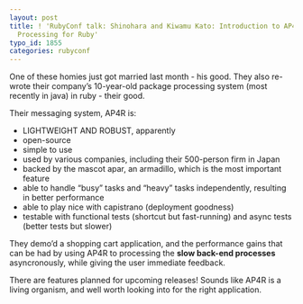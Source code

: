 ```yaml
---
layout: post
title: ! 'RubyConf talk: Shinohara and Kiwamu Kato: Introduction to AP4R, Asynchronous
  Processing for Ruby'
typo_id: 1855
categories: rubyconf
---
```

One of these homies just got married last month - his good. They also re-wrote their company’s 10-year-old package processing system (most recently in java) in ruby - their good.

Their messaging system, AP4R is:

-   LIGHTWEIGHT AND ROBUST, apparently
-   open-source
-   simple to use
-   used by various companies, including their 500-person firm in Japan
-   backed by the mascot apar, an armadillo, which is the most important feature
-   able to handle “busy” tasks and “heavy” tasks independently, resulting in better performance
-   able to play nice with capistrano (deployment goodness)
-   testable with functional tests (shortcut but fast-running) and async tests (better tests but slower)

They demo’d a shopping cart application, and the performance gains that can be had by using AP4R to processing the **slow back-end processes** asyncronously, while giving the user immediate feedback.

There are features planned for upcoming releases! Sounds like AP4R is a living organism, and well worth looking into for the right application.
